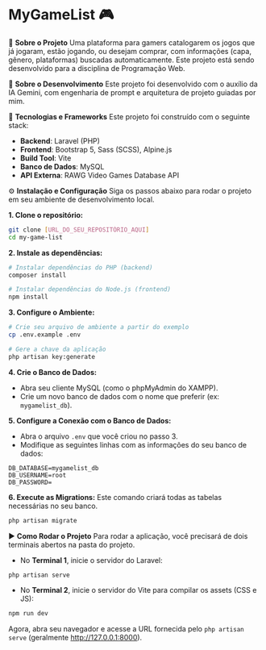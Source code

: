# MyGameList 🎮

📄 **Sobre o Projeto**
Uma plataforma para gamers catalogarem os jogos que já jogaram, estão jogando, ou desejam comprar, com informações (capa, gênero, plataformas) buscadas automaticamente. Este projeto está sendo desenvolvido para a disciplina de Programação Web.

🤖 **Sobre o Desenvolvimento**
Este projeto foi desenvolvido com o auxílio da IA Gemini, com engenharia de prompt e arquitetura de projeto guiadas por mim.

🚀 **Tecnologias e Frameworks**
Este projeto foi construído com o seguinte stack:

- **Backend**: Laravel (PHP)
- **Frontend**: Bootstrap 5, Sass (SCSS), Alpine.js
- **Build Tool**: Vite
- **Banco de Dados**: MySQL
- **API Externa**: RAWG Video Games Database API

⚙️ **Instalação e Configuração**
Siga os passos abaixo para rodar o projeto em seu ambiente de desenvolvimento local.

**1. Clone o repositório:**
```bash
git clone [URL_DO_SEU_REPOSITÓRIO_AQUI]
cd my-game-list
```

**2. Instale as dependências:**
```bash
# Instalar dependências do PHP (backend)
composer install

# Instalar dependências do Node.js (frontend)
npm install
```

**3. Configure o Ambiente:**
```bash
# Crie seu arquivo de ambiente a partir do exemplo
cp .env.example .env

# Gere a chave da aplicação
php artisan key:generate
```

**4. Crie o Banco de Dados:**
- Abra seu cliente MySQL (como o phpMyAdmin do XAMPP).
- Crie um novo banco de dados com o nome que preferir (ex: `mygamelist_db`).

**5. Configure a Conexão com o Banco de Dados:**
- Abra o arquivo `.env` que você criou no passo 3.
- Modifique as seguintes linhas com as informações do seu banco de dados:
```
DB_DATABASE=mygamelist_db
DB_USERNAME=root
DB_PASSWORD=
```

**6. Execute as Migrations:**
Este comando criará todas as tabelas necessárias no seu banco.
```bash
php artisan migrate
```

▶️ **Como Rodar o Projeto**
Para rodar a aplicação, você precisará de dois terminais abertos na pasta do projeto.

- No **Terminal 1**, inicie o servidor do Laravel:
```bash
php artisan serve
```

- No **Terminal 2**, inicie o servidor do Vite para compilar os assets (CSS e JS):
```bash
npm run dev
```

Agora, abra seu navegador e acesse a URL fornecida pelo `php artisan serve` (geralmente http://127.0.0.1:8000).